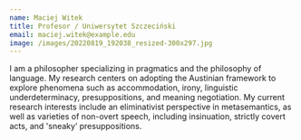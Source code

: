 ```yaml
---
name: Maciej Witek
title: Profesor / Uniwersytet Szczeciński
email: maciej.witek@example.edu
image: /images/20220819_192038_resized-300x297.jpg
---
```


I am a philosopher specializing in pragmatics and the philosophy of language.
My research centers on adopting the Austinian framework to explore phenomena such as accommodation, irony, linguistic underdeterminacy, presuppositions, and meaning negotiation.
My current research interests include an eliminativist perspective in metasemantics, as well as varieties of non-overt speech, including insinuation, strictly covert acts, and 'sneaky’ presuppositions.
